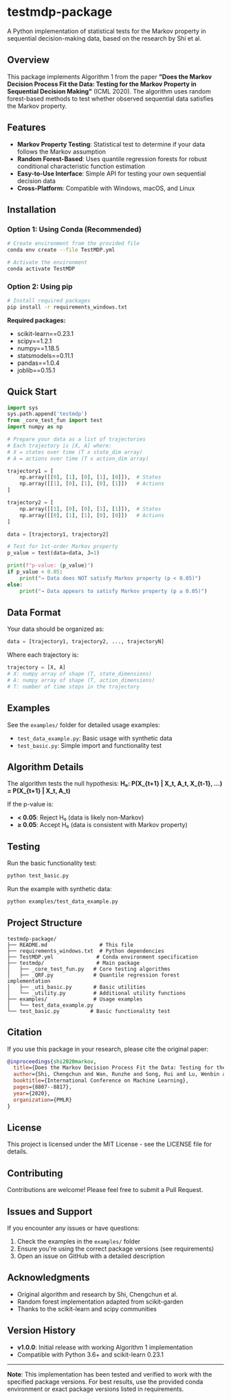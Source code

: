 # testmdp-package

A Python implementation of statistical tests for the Markov property in sequential decision-making data, based on the research by Shi et al.

## Overview

This package implements Algorithm 1 from the paper **"Does the Markov Decision Process Fit the Data: Testing for the Markov Property in Sequential Decision Making"** (ICML 2020). The algorithm uses random forest-based methods to test whether observed sequential data satisfies the Markov property.

## Features

- **Markov Property Testing**: Statistical test to determine if your data follows the Markov assumption
- **Random Forest-Based**: Uses quantile regression forests for robust conditional characteristic function estimation
- **Easy-to-Use Interface**: Simple API for testing your own sequential decision data
- **Cross-Platform**: Compatible with Windows, macOS, and Linux

## Installation

### Option 1: Using Conda (Recommended)

```bash
# Create environment from the provided file
conda env create --file TestMDP.yml

# Activate the environment
conda activate TestMDP
```

### Option 2: Using pip

```bash
# Install required packages
pip install -r requirements_windows.txt
```

**Required packages:**
- scikit-learn==0.23.1
- scipy==1.2.1
- numpy==1.18.5
- statsmodels==0.11.1
- pandas==1.0.4
- joblib==0.15.1

## Quick Start

```python
import sys
sys.path.append('testmdp')
from _core_test_fun import test
import numpy as np

# Prepare your data as a list of trajectories
# Each trajectory is [X, A] where:
# X = states over time (T x state_dim array)
# A = actions over time (T x action_dim array)

trajectory1 = [
    np.array([[0], [1], [0], [1], [0]]),  # States
    np.array([[1], [0], [1], [0], [1]])   # Actions
]

trajectory2 = [
    np.array([[1], [0], [0], [1], [1]]),  # States
    np.array([[0], [1], [1], [0], [0]])   # Actions
]

data = [trajectory1, trajectory2]

# Test for 1st-order Markov property
p_value = test(data=data, J=1)

print(f"p-value: {p_value}")
if p_value < 0.05:
    print("→ Data does NOT satisfy Markov property (p < 0.05)")
else:
    print("→ Data appears to satisfy Markov property (p ≥ 0.05)")
```

## Data Format

Your data should be organized as:

```python
data = [trajectory1, trajectory2, ..., trajectoryN]
```

Where each trajectory is:
```python
trajectory = [X, A]
# X: numpy array of shape (T, state_dimensions)
# A: numpy array of shape (T, action_dimensions)
# T: number of time steps in the trajectory
```

## Examples

See the `examples/` folder for detailed usage examples:

- `test_data_example.py`: Basic usage with synthetic data
- `test_basic.py`: Simple import and functionality test

## Algorithm Details

The algorithm tests the null hypothesis:
**H₀: P(X_{t+1} | X_t, A_t, X_{t-1}, ...) = P(X_{t+1} | X_t, A_t)**

If the p-value is:
- **< 0.05**: Reject H₀ (data is likely non-Markov)
- **≥ 0.05**: Accept H₀ (data is consistent with Markov property)

## Testing

Run the basic functionality test:

```bash
python test_basic.py
```

Run the example with synthetic data:

```bash
python examples/test_data_example.py
```

## Project Structure

```
testmdp-package/
├── README.md                 # This file
├── requirements_windows.txt  # Python dependencies
├── TestMDP.yml              # Conda environment specification
├── testmdp/                 # Main package
│   ├── _core_test_fun.py   # Core testing algorithms
│   ├── _QRF.py             # Quantile regression forest implementation
│   ├── _uti_basic.py       # Basic utilities
│   └── _utility.py         # Additional utility functions
├── examples/               # Usage examples
│   └── test_data_example.py
└── test_basic.py          # Basic functionality test
```

## Citation

If you use this package in your research, please cite the original paper:

```bibtex
@inproceedings{shi2020markov,
  title={Does the Markov Decision Process Fit the Data: Testing for the Markov Property in Sequential Decision Making},
  author={Shi, Chengchun and Wan, Runzhe and Song, Rui and Lu, Wenbin and Leng, Ling},
  booktitle={International Conference on Machine Learning},
  pages={8807--8817},
  year={2020},
  organization={PMLR}
}
```

## License

This project is licensed under the MIT License - see the LICENSE file for details.

## Contributing

Contributions are welcome! Please feel free to submit a Pull Request.

## Issues and Support

If you encounter any issues or have questions:

1. Check the examples in the `examples/` folder
2. Ensure you're using the correct package versions (see requirements)
3. Open an issue on GitHub with a detailed description

## Acknowledgments

- Original algorithm and research by Shi, Chengchun et al.
- Random forest implementation adapted from scikit-garden
- Thanks to the scikit-learn and scipy communities

## Version History

- **v1.0.0**: Initial release with working Algorithm 1 implementation
- Compatible with Python 3.6+ and scikit-learn 0.23.1

---

**Note**: This implementation has been tested and verified to work with the specified package versions. For best results, use the provided conda environment or exact package versions listed in requirements.
